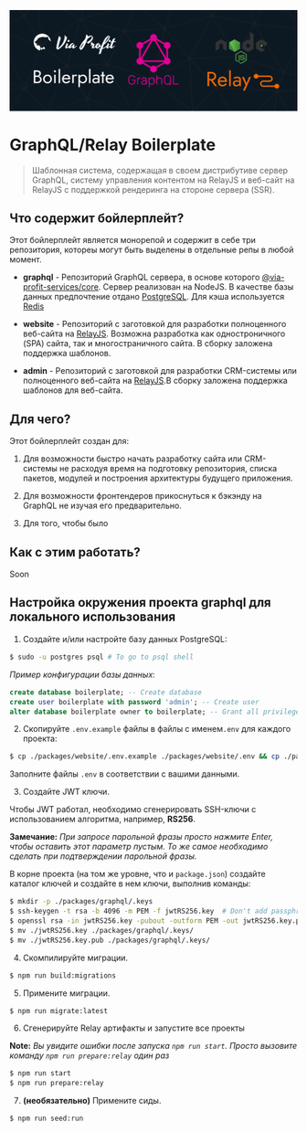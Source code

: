 ![project-cover](./assets/via-profit-services-cover.png)

# GraphQL/Relay Boilerplate

> Шаблонная система, содержащая в своем дистрибутиве сервер GraphQL, систему управления контентом на RelayJS и веб-сайт на RelayJS с поддержкой рендеринга на стороне сервера (SSR).


## Что содержит бойлерплейт?

Этот бойлерплейт является монорепой и содержит в себе три репозитория, котореы могут быть выделены в отдельные репы в любой момент.

 - **graphql** - Репозиторий GraphQL сервера, в основе которого [@via-profit-services/core](https://github.com/via-profit-services/core). Сервер реализован на NodeJS. В качестве базы данных предпочтение отдано [PostgreSQL](https://www.postgresql.org). Для кэша используется [Redis](https://redis.io)

 - **website** - Репозиторий с заготовкой для разработки полноценного веб-сайта на [RelayJS](https://relay.dev). Возможна разработка как одностроничного (SPA) сайта, так и многостраничного сайта. В сборку заложена поддержка шаблонов.

 - **admin** - Репозиторий с заготовкой для разработки CRM-системы или полноценного веб-сайта на [RelayJS](https://relay.dev).В сборку заложена поддержка шаблонов для веб-сайта.

## Для чего?

Этот бойлерплейт создан для:

 1. Для возможности быстро начать разработку сайта или CRM-системы не расходуя время на подготовку репозитория, списка пакетов, модулей и построения архитектуры будущего приложения.
 
 2. Для возможности фронтендеров прикоснуться к бэкэнду на GraphQL не изучая его предварительно.

 3. Для того, чтобы было


## Как с этим работать?

Soon

## Настройка окружения проекта graphql для локального использования

1. Создайте и/или настройте базу данных PostgreSQL:

```bash
$ sudo -u postgres psql # To go to psql shell
```

_Пример конфигурации базы данных_:

```sql
create database boilerplate; -- Create database
create user boilerplate with password 'admin'; -- Create user
alter database boilerplate owner to boilerplate; -- Grant all privileges
```

2. Скопируйте `.env.example` файлы в файлы с именем`.env` для каждого проекта:

```bash
$ cp ./packages/website/.env.example ./packages/website/.env && cp ./packages/admin/.env.example ./packages/admin/.env && cp ./packages/graphql/.env.example ./packages/graphql/.env && cp ./packages/graphql/.knex/.env.example ./packages/graphql/.knex/.env
```

Заполните файлы `.env` в соответствии с вашими данными.

3. Создайте JWT ключи.

Чтобы JWT работал, необходимо сгенерировать SSH-ключи с использованием алгоритма, например, **RS256**.

**Замечание:** _При запросе парольной фразы просто нажмите Enter, чтобы оставить этот параметр пустым. То же самое необходимо сделать при подтверждении парольной фразы._

В корне проекта (на том же уровне, что и `package.json`) создайте каталог ключей и создайте в нем ключи, выполнив команды:

```bash
$ mkdir -p ./packages/graphql/.keys
$ ssh-keygen -t rsa -b 4096 -m PEM -f jwtRS256.key  # Don't add passphrase, just press Enter
$ openssl rsa -in jwtRS256.key -pubout -outform PEM -out jwtRS256.key.pub
$ mv ./jwtRS256.key ./packages/graphql/.keys/
$ mv ./jwtRS256.key.pub ./packages/graphql/.keys/
```

4. Скомпилируйте миграции.

```bash
$ npm run build:migrations
```

5. Примените миграции.

```bash
$ npm run migrate:latest
```

6. Сгенерируйте Relay артифакты и запустите все проекты

**Note:** _Вы увидите ошибки после запуска `npm run start`. Просто вызовите команду `npm run prepare:relay` один раз_

```bash
$ npm run start
$ npm run prepare:relay
```

7. **(необязательно)** Примените сиды.

```bash
$ npm run seed:run
```